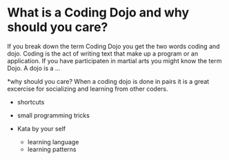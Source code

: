 What is a Coding Dojo and why should you care?
==============================================

If you break down the term Coding Dojo you get the two words coding and dojo. Coding is the act of writing text that make up a program or an application. If you have participaten in martial arts you might know the term Dojo. A dojo is a ...

*why should you care?
When a coding dojo is done in pairs it is a great excercise for socializing and learning from other coders.
- shortcuts
- small programming tricks

- Kata by your self
	+ learning language
	+ learning patterns

